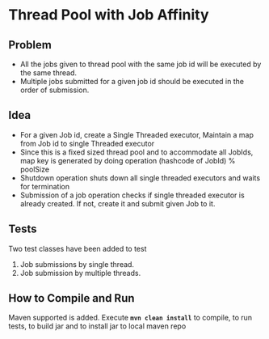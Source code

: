 Thread Pool with Job Affinity
=============================

Problem
-------
* All the jobs given to thread pool with the same job id will be executed by the same thread.  
* Multiple jobs submitted for a given job id should be executed in the order of submission.

Idea
----
* For a given Job id, create a Single Threaded executor, Maintain a map from Job id to single Threaded executor
* Since this is a fixed sized thread pool and to accommodate all JobIds, map key is generated by doing operation (hashcode of JobId) % poolSize  
* Shutdown operation shuts down all single threaded executors and waits for termination
* Submission of a job operation checks if single threaded executor is already created. If not, create it and submit given Job to it.

Tests
-----
Two test classes have been added to test  
1. Job submissions by single thread.  
2. Job submission by multiple threads.


How to Compile and Run
----------------------
Maven supported is added. Execute **`mvn clean install`** to compile, to run tests, to build jar and to install jar to local maven repo